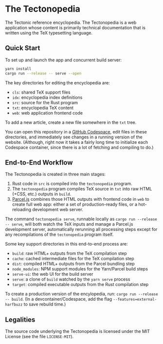 # The Tectonopedia

The Tectonic reference encyclopedia. The Tectonopedia is a web application
whose content is primarily technical documentation that is written using the TeX
typesetting language.


## Quick Start

To set up and launch the app and concurrent build server:

```sh
yarn install
cargo run --release -- serve --open
```

The key directories for editing the encyclopedia are:

- `cls`: shared TeX support files
- `idx`: encyclopedia index definitions
- `src`: source for the Rust program
- `txt`: encyclopedia TeX content
- `web`: web application frontend code

To add a new article, create a new file somewhere in the `txt` tree.

You can open this repository in a [GitHub Codespace][ghcs], edit
files in these directories, and immediately see changes in a running
version of the website. (Although, right now it takes a fairly
long time to initialize each Codespace container, since there is a
lot of fetching and compiling to do.)

[ghcs]: https://github.com/features/codespaces


## End-to-End Workflow

The Tectonopedia is created in three main stages:

1. Rust code in `src` is compiled into the `tectonopedia` program.
1. The `tectonopedia` program compiles TeX source in `txt` into
   raw HTML (+CSS, etc.) outputs in `build`.
1. [Parcel.js] combines those HTML outputs with frontend
   code in `web` to create full web app: either a set of
   production-ready files, or a hot-reloading development web
   server.

[Parcel.js]: https://parceljs.org/

The command `tectonopedia serve`, runnable locally as `cargo run --release -- serve`,
will both watch the TeX inputs and manage a Parcel.js development server,
automatically rerunning all processing steps except for any recompilations
of the `tectonopedia` program itself.

Some key support directories in this end-to-end process are:

- `build`: raw HTML+ outputs from the TeX compilation step
- `cache`: cached intermediate files for the TeX compilation step
- `dist`: compiled HTML+ outputs from the Parcel bundling step
- `node_modules`: NPM support modules for the Yarn/Parcel build steps
- `serve-ui`: the web UI for the build server
- `serve`: a clone of `build` watched by the `yarn serve` process
- `target`: compiled executable outputs from the Rust compilation step

To create a production version of the encylopedia, run: `cargo run --release -- build`.
(In a devcontainer/Codespace, add the flag `--features=external-harfbuzz` to save
rebuild time.)


## Legalities

The source code underlying the Tectonopedia is licensed under the MIT License
(see the file `LICENSE-MIT`).
